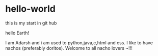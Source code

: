 # hello-world
this is my start in git hub

hello Earth!

I am Adarsh and i am used to python,java,c,html and css. I like to have nachos (preferably doritos).
Welcome to all nacho lovers ~!!!
